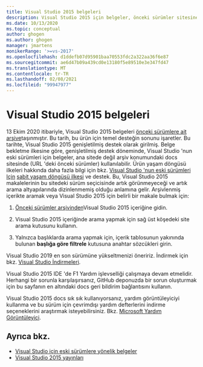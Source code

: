 ```yaml
---
title: Visual Studio 2015 belgeleri
description: Visual Studio 2015 için belgeler, önceki sürümler sitesine arşivlendikten sonra nasıl bulunur.
ms.date: 10/13/2020
ms.topic: conceptual
author: ghogen
ms.author: ghogen
manager: jmartens
monikerRange: '>=vs-2017'
ms.openlocfilehash: d1ddefb07d95901baa70553fdc2a322aa36f6e87
ms.sourcegitcommit: ae6d47b09a439cd0e13180f5e89510e3e347fd47
ms.translationtype: MT
ms.contentlocale: tr-TR
ms.lasthandoff: 02/08/2021
ms.locfileid: "99947977"
---
```

# <a name="visual-studio-2015-documentation"></a>Visual Studio 2015 belgeleri

13 Ekim 2020 itibariyle, Visual Studio 2015 belgeleri [önceki sürümlere ait arşive](/previous-versions/visualstudio/visual-studio-2015)taşınmıştır. Bu tarih, bu ürün için temel desteğin sonunu işaretler. Bu tarihte, Visual Studio 2015 genişletilmiş destek olarak girilmiş. Belge bekletme ilkesine göre, genişletilmiş destek döneminde, Visual Studio 'nun eski sürümleri için belgeler, ana sitede değil arşiv konumundaki docs sitesinde (URL 'deki önceki sürümler) kullanılabilir. Ürün yaşam döngüsü ilkeleri hakkında daha fazla bilgi için bkz. [Visual Studio 'nun eski sürümleri Için](/visualstudio/releases/2019/servicing#support-for-older-versions-of-visual-studio) [sabit yaşam döngüsü ilkesi](/lifecycle/policies/fixed) ve destek. Bu, Visual Studio 2015 makalelerinin bu sitedeki sürüm seçicisinde artık görünmeyeceği ve artık arama altyapılarında dizinlenmemiş olduğu anlamına gelir. Arşivlenmiş içerikte aramak veya Visual Studio 2015 için belirli bir makale bulmak için:

1. [Önceki sürümler arşivinden](/previous-versions/visualstudio/visual-studio-2015)Visual Studio 2015 içeriğine gidin.

1. Visual Studio 2015 içeriğinde arama yapmak için sağ üst köşedeki site arama kutusunu kullanın.

1. Yalnızca başlıklarda arama yapmak için, içerik tablosunun yakınında bulunan **başlığa göre filtrele** kutusuna anahtar sözcükleri girin.

Visual Studio 2019 en son sürümüne yükseltmenizi öneririz. İndirmek için bkz. [Visual Studio İndirmeleri](https://visualstudio.microsoft.com/downloads/).

Visual Studio 2015 IDE 'de F1 Yardım işlevselliği çalışmaya devam etmelidir. Herhangi bir sorunla karşılaşırsanız, GitHub deponuzda bir sorun oluşturmak için bu sayfanın en altındaki docs geri bildirim bağlantısını kullanın.

Visual Studio 2015 docs sık sık kullanıyorsanız, yardım görüntüleyiciyi kullanma ve bu sürüm için çevrimdışı yardım defterlerini indirme seçeneklerini araştırmak isteyebilirsiniz. Bkz. [Microsoft Yardım Görüntüleyici](./help-viewer/overview.md).

## <a name="see-also"></a>Ayrıca bkz.

- [Visual Studio için eski sürümlere yönelik belgeler](/previous-versions/visualstudio/)
- [Visual Studio 2015 yayınları](/visualstudio/releasenotes/vs2015-version-history)